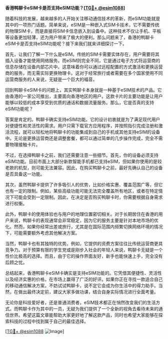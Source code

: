 **香港鸭聊卡eSIM卡是否支持eSIM功能？[[TG💪+ @esim1088](https://t.me/s/esim1088)]**

随着科技的发展，越来越多的人开始关注移动通信技术的革新，而eSIM功能就是其中的一项热门话题。简单来说，eSIM是一种嵌入式SIM卡技术，它不需要传统的物理SIM卡，而是直接将SIM卡信息嵌入到设备中。这种技术不仅让手机、平板等设备更加轻薄，还为用户带来了极大的便利。那么问题来了，香港的鸭聊卡eSIM卡是否支持eSIM功能呢？接下来我们就来详细探讨一下。

首先，让我们了解一下什么是eSIM。传统的SIM卡需要实体存在，用户需要将其插入设备才能使用网络服务。而eSIM则完全不同，它是通过电子方式将运营商的信息存储在设备内部芯片中。这意味着你可以通过远程配置的方式激活和更换运营商的服务，而无需实际更换物理卡。这对于经常旅行或者需要在多个国家使用不同运营商服务的人来说，无疑是一个巨大的福音。

回到鸭聊卡eSIM卡的问题上，其实鸭聊卡本身就是一种基于eSIM技术的产品。它由香港的一家公司推出，主要面向香港地区的用户。这款卡片的主要功能是让用户能够以较低的成本享受到优质的通话和数据流量服务。那么，它是否真的支持eSIM功能呢？

答案是肯定的。鸭聊卡确实支持eSIM功能。它的设计初衷就是为了满足现代用户对便捷性和灵活性的需求。用户只需下载官方应用程序，并按照指引完成注册和激活流程，就可以轻松地将鸭聊卡的功能集成到自己的手机或其他支持eSIM的设备中。无论是更换运营商还是调整套餐，都可以通过简单的几步操作完成，完全不需要物理接触卡片。

不过，在选择鸭聊卡之前，我们还需要注意一些细节。首先，你的设备必须支持eSIM功能。目前市面上大部分新款智能手机都已支持eSIM，但如果你使用的是较老款的机型，则可能无法兼容。因此，在购买鸭聊卡之前，最好先确认自己的设备是否具备这一功能。

其次，虽然鸭聊卡提供了许多吸引人的优势，比如价格实惠、覆盖范围广等，但它也有一定的限制。例如，某些高级功能可能无法完全覆盖所有地区，或者在特定情况下可能会受到一定限制。因此，在决定是否购买鸭聊卡时，你需要根据自身需求进行权衡。

此外，鸭聊卡的使用体验也与用户的地理位置密切相关。对于长期居住在香港的用户来说，鸭聊卡的表现通常会非常稳定，因为它的服务主要是针对本地市场的优化。然而，如果你经常出差或旅行，尤其是在国际范围内频繁切换网络环境的情况下，可能需要额外考虑其他解决方案。

当然，鸭聊卡也有其独特的优势。例如，它提供的资费方案往往比传统运营商更具竞争力。对于预算有限的学生党或是刚步入社会的年轻人来说，鸭聊卡无疑是一个性价比极高的选择。而且，由于它的操作界面友好，新手也能快速上手，完全没有后顾之忧。

总结起来，香港鸭聊卡eSIM卡确实是支持eSIM功能的。它凭借其便捷性、灵活性以及经济实惠的价格，在市场上赢得了广泛的好评。如果你正在寻找一款适合自己的移动通信解决方案，不妨试试鸭聊卡，说不定它会成为你生活中的得力助手。当然，在做出最终决定前，建议大家多做功课，结合自身实际情况进行全面考量。

无论你是科技爱好者，还是普通消费者，eSIM技术都正在悄然改变我们的生活方式。而鸭聊卡作为其中的一员，无疑为我们提供了一个全新的视角去看待未来的通信世界。希望这篇文章能帮助大家更好地了解这款产品，同时也希望大家能够在探索科技的过程中找到属于自己的最佳选择。

[[TG💪+ @esim1088](https://t.me/s/esim1088) ![Image](https://i.postimg.cc/4NQfJmqS/Snipaste-2025-05-13-00-14-12.png)]